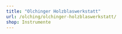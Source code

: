 ```yaml
---
title: "Olchinger Holzblaswerkstatt"
url: /olching/olchinger-holzblaswerkstatt/
shop: Instrumente
---
```


